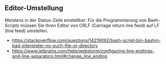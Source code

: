 ## Editor-Umstellung
Meistens in der Status-Zeile einstellbar:
Für die Programmierung von Bash-Scripts müssen Sie Ihren Editor 
von CRLF (Carriage return line feed) auf LF (line feed) umstellen.
* https://stackoverflow.com/questions/14219092/bash-script-bin-bashm-bad-interpreter-no-such-file-or-directory
* https://www.jetbrains.com/help/webstorm/configuring-line-endings-and-line-separators.html#change_line_ending
